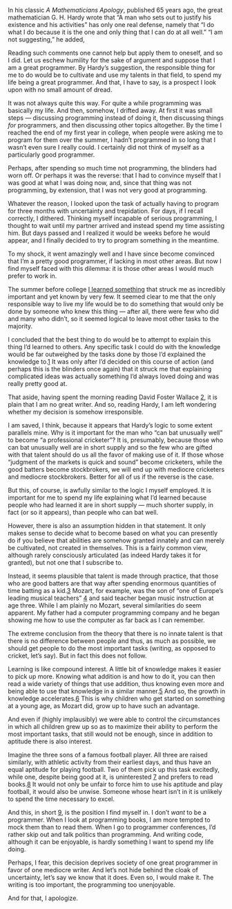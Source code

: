 In his classic _A Mathematicians Apology_, published 65 years ago, the great mathematician G. H. Hardy wrote that “A man who sets out to justify his existence and his activities” has only one real defense, namely that “I do what I do because it is the one and only thing that I can do at all well.” “I am not suggesting,” he added,

Reading such comments one cannot help but apply them to oneself, and so I did. Let us eschew humility for the sake of argument and suppose that I am a great programmer. By Hardy’s suggestion, the responsible thing for me to do would be to cultivate and use my talents in that field, to spend my life being a great programmer. And that, I have to say, is a prospect I look upon with no small amount of dread.

It was not always quite this way. For quite a while programming was basically my life. And then, somehow, I drifted away. At first it was small steps — discussing programming instead of doing it, then discussing things _for_ programmers, and then discussing other topics altogether. By the time I reached the end of my first year in college, when people were asking me to program for them over the summer, I hadn’t programmed in so long that I wasn’t even sure I really could. I certainly did not think of myself as a particularly good programmer.

Perhaps, after spending so much time not programming, the blinders had worn off. Or perhaps it was the reverse: that I had to convince myself that I was good at what I was doing now, and, since that thing was not programming, by extension, that I was not very good at programming.

Whatever the reason, I looked upon the task of actually having to program for three months with uncertainty and trepidation. For days, if I recall correctly, I dithered. Thinking myself incapable of serious programming, I thought to wait until my partner arrived and instead spend my time assisting him. But days passed and I realized it would be weeks before he would appear, and I finally decided to try to program something in the meantime.

To my shock, it went amazingly well and I have since become convinced that I’m a pretty good programmer, if lacking in most other areas. But now I find myself faced with this dilemma: it is those other areas I would much prefer to work in.

The summer before college [I learned something](http://www.aaronsw.com/weblog/epiphany) that struck me as incredibly important and yet known by very few. It seemed clear to me that the only responsible way to live my life would be to do something that would only be done by someone who knew this thing — after all, there were few who did and many who didn’t, so it seemed logical to leave most other tasks to the majority.

I concluded that the best thing to do would be to attempt to explain this thing I’d learned to others. Any specific task I could do with the knowledge would be far outweighed by the tasks done by those I’d explained the knowledge to.[1](#fn:1) It was only after I’d decided on this course of action (and perhaps this is the blinders once again) that it struck me that explaining complicated ideas was actually something I’d always loved doing and was really pretty good at.

That aside, having spent the morning reading David Foster Wallace [2](#fn:2), it is plain that I am no great writer. And so, reading Hardy, I am left wondering whether my decision is somehow irresponsible.

I am saved, I think, because it appears that Hardy’s logic to some extent parallels mine. Why is it important for the man who “can bat unusually well” to become “a professional cricketer”? It is, presumably, because those who can bat unusually well are in short supply and so the few who are gifted with that talent should do us all the favor of making use of it. If those whose “judgment of the markets is quick and sound” become cricketers, while the good batters become stockbrokers, we will end up with mediocre cricketers and mediocre stockbrokers. Better for all of us if the reverse is the case.

But this, of course, is awfully similar to the logic I myself employed. It is important for me to spend my life explaining what I’d learned because people who had learned it are in short supply — much shorter supply, in fact (or so it appears), than people who can bat well.

However, there is also an assumption hidden in that statement. It only makes sense to decide what to become based on what you can presently do if you believe that abilities are somehow granted innately and can merely be cultivated, not created in themselves. This is a fairly common view, although rarely consciously articulated (as indeed Hardy takes it for granted), but not one that I subscribe to.

Instead, it seems plausible that talent is made through practice, that those who are good batters are that way after spending enormous quantities of time batting as a kid.[3](#fn:3) Mozart, for example, was the son of “one of Europe’s leading musical teachers” [4](#fn:4) and said teacher began music instruction at age three. While I am plainly no Mozart, several similarities do seem apparent. My father had a computer programming company and he began showing me how to use the computer as far back as I can remember.

The extreme conclusion from the theory that there is no innate talent is that there is no difference between people and thus, as much as possible, we should get people to do the most important tasks (writing, as opposed to cricket, let’s say). But in fact this does not follow.

Learning is like compound interest. A little bit of knowledge makes it easier to pick up more. Knowing what addition is and how to do it, you can then read a wide variety of things that use addition, thus knowing even more and being able to use that knowledge in a similar manner.[5](#fn:5) And so, the growth in knowledge accelerates.[6](#fn:6) This is why children who get started on something at a young age, as Mozart did, grow up to have such an advantage.

And even if (highly implausibly) we were able to control the circumstances in which all children grew up so as to maximize their ability to perform the most important tasks, that still would not be enough, since in addition to aptitude there is also interest.

Imagine the three sons of a famous football player. All three are raised similarly, with athletic activity from their earliest days, and thus have an equal aptitude for playing football. Two of them pick up this task excitedly, while one, despite being good at it, is uninterested [7](#fn:7) and prefers to read books.[8](#fn:8) It would not only be unfair to force him to use his aptitude and play football, it would also be unwise. Someone whose heart isn’t in it is unlikely to spend the time necessary to excel.

And this, in short [9](#fn:9), is the position I find myself in. I don’t _want_ to be a programmer. When I look at programming books, I am more tempted to mock them than to read them. When I go to programmer conferences, I’d rather skip out and talk politics than programming. And writing code, although it can be enjoyable, is hardly something I want to spend my life doing.

Perhaps, I fear, this decision deprives society of one great programmer in favor of one mediocre writer. And let’s not hide behind the cloak of uncertainty, let’s say we know that it does. Even so, I would make it. The writing is too important, the programming too unenjoyable.

And for that, I apologize.